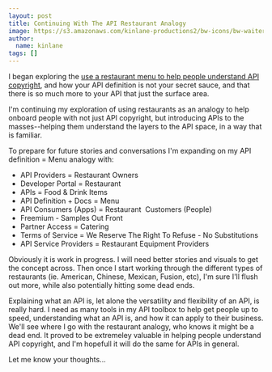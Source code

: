 ```yaml
---
layout: post
title: Continuing With The API Restaurant Analogy
image: https://s3.amazonaws.com/kinlane-productions2/bw-icons/bw-waiter.png
author:
  name: kinlane
tags: []
---
```

I began exploring the [use a restaurant menu to help people understand API copyright](http://apivoice.com/2014/05/23/restaurant-menus-as-analogy-for-api-copyright/), and how your API definition is not your secret sauce, and that there is so much more to your API that just the surface area.

I'm continuing my exploration of using restaurants as an analogy to help onboard people with not just API copyright, but introducing APIs to the masses--helping them understand the layers to the API space, in a way that is familiar.

To prepare for future stories and conversations I'm expanding on my API definition = Menu analogy with:

*   API Providers = Restaurant Owners
*   Developer Portal = Restaurant
*   APIs = Food & Drink Items
*   API Definition + Docs = Menu
*   API Consumers (Apps) = Restaurant  Customers (People)
*   Freemium - Samples Out Front
*   Partner Access = Catering
*   Terms of Service = We Reserve The Right To Refuse - No Substitutions
*   API Service Providers = Restaurant Equipment Providers

Obviously it is work in progress. I will need better stories and visuals to get the concept across. Then once I start working through the different types of restaurants (ie. American, Chinese, Mexican, Fusion, etc), I'm sure I'll flush out more, while also potentially hitting some dead ends.

Explaining what an API is, let alone the versatility and flexibility of an API, is really hard. I need as many tools in my API toolbox to help get people up to speed, understanding what an API is, and how it can apply to their business. We'll see where I go with the restaurant analogy, who knows it might be a dead end. It proved to be extremeley valuable in helping people understand API copyright, and I'm hopefull it will do the same for APIs in general.

Let me know your thoughts...